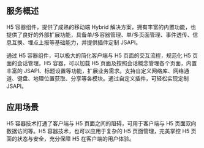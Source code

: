 ## 服务概述
H5 容器组件，提供了成熟的移动端 Hybrid 解决方案，拥有丰富的内置功能，也提供了良好的外部扩展功能，具备单/多容器管理、单/多页面管理、事件透传、信息互换、埋点上报等基础能力，并提供插件定制 JSAPI。

通过 H5 容器组件，可以极大的简化客户端与 H5 页面的交互流程，规范化 H5 页面的会话管理。H5 容器，可以加载 H5 页面及按照会话概念管理各个页面，内置丰富的 JSAPI、标题设置等功能，扩展业务需求。支持自定义网络库、网络通道、键盘、地理位置获取、分享等各模块。通过自定义插件，可轻松实现定制 JSAPI。

## 应用场景
H5 容器技术打通了客户端与 H5 页面之间的阻碍，可用于客户端与 H5 页面双向数据访问等。H5 容器技术，也可以应用于复杂的 H5 页面管理，完美掌控 H5 页面的状态与安全，充分保障 H5 在客户端的用户体验。

